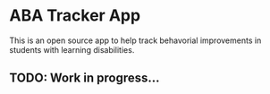 # ABA Tracker App

This is an open source app to help track behavorial improvements in students with learning disabilities.

## TODO: Work in progress...
